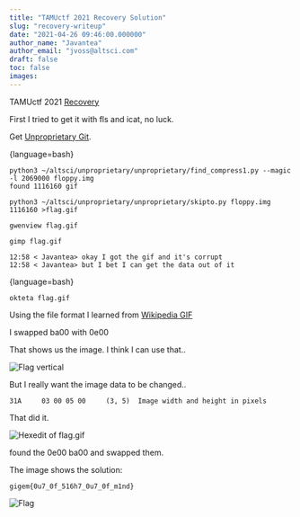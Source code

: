 ```yaml
---
title: "TAMUctf 2021 Recovery Solution"
slug: "recovery-writeup"
date: "2021-04-26 09:46:00.000000"
author_name: "Javantea"
author_email: "jvoss@altsci.com"
draft: false
toc: false
images:
---
```


TAMUctf 2021
[Recovery](https://ctftime.org/task/15816)

First I tried to get it with fls and icat, no luck.

Get [Unproprietary Git](https://www.altsci.com/repo/).


{language=bash}
~~~~~~~~
python3 ~/altsci/unproprietary/unproprietary/find_compress1.py --magic -l 2069000 floppy.img
found 1116160 gif

python3 ~/altsci/unproprietary/unproprietary/skipto.py floppy.img 1116160 >flag.gif

gwenview flag.gif 

gimp flag.gif 
~~~~~~~~


    12:58 < Javantea> okay I got the gif and it's corrupt
    12:58 < Javantea> but I bet I can get the data out of it

{language=bash}
~~~~~~~~
okteta flag.gif 
~~~~~~~~

Using the file format I learned from [Wikipedia GIF](https://en.wikipedia.org/wiki/GIF#Example_GIF_file)

I swapped ba00 with 0e00

That shows us the image. I think I can use that..

![Flag vertical](https://neg9.org/resources/media/tamuctf-2021-recovery-forensics-100-writeup/tamuctf-2021-recovery-flag1.gif)

But I really want the image data to be changed..

    31A 	03 00 05 00 	(3, 5) 	Image width and height in pixels

That did it.

![Hexedit of flag.gif](https://neg9.org/resources/media/tamuctf-2021-recovery-forensics-100-writeup/tamuctf-2021-recovery-okteta1.png)

found the 0e00 ba00 and swapped them.

The image shows the solution:

    gigem{0u7_0f_516h7_0u7_0f_m1nd}

![Flag](https://neg9.org/resources/media/tamuctf-2021-recovery-forensics-100-writeup/tamuctf-2021-recovery-flag2.gif)


